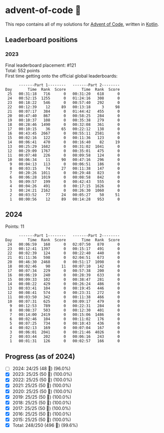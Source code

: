# advent-of-code 🎄
This repo contains all of my solutions for [Advent of Code](https://adventofcode.com/), written in [Kotlin](https://kotlinlang.org).

## Leaderboard positions
### 2023
Final leaderboard placement: #121  
Total: 552 points  
First time getting onto the official global leaderboards:  
```
      -------Part 1--------   -------Part 2--------
Day       Time  Rank  Score       Time  Rank  Score
 25   00:31:18   716      0   00:31:20   618      0
 24   00:52:15  1255      0   01:24:16   308      0
 23   00:18:22   546      0   00:57:40   292      0
 22   00:12:39    12     89   00:13:18     3     98
 21   00:07:17   384      0   01:44:42   455      0
 20   00:47:40   867      0   00:58:25   284      0
 19   00:10:37   108      0   00:35:38   279      0
 18   00:28:46  1490      0   00:32:08   361      0
 17   00:10:15    36     65   00:22:12   138      0
 16   00:43:45  2667      0   00:55:11  2581      0
 15   00:02:16   122      0   00:11:36   123      0
 14   00:06:41   470      0   00:16:40    82     19
 13   00:25:29  1682      0   00:31:02  1041      0
 12   00:29:09  1767      0   00:35:01   475      0
 11   00:07:48   226      0   00:09:58   124      0
 10   00:06:34    11     90   00:47:16   296      0
  9   00:04:13   113      0   00:06:51   186      0
  8   00:03:15    74     27   00:11:38   147      0
  7   00:20:26  1011      0   00:29:48   823      0
  6   00:06:28  1019      0   00:08:58   842      0
  5   00:09:57   199      0   00:42:43   555      0
  4   00:04:26   491      0   00:17:15  1626      0
  3   00:24:21  2162      0   00:26:30  1060      0
  2   00:03:52    77     24   00:05:27    50     51
  1   00:00:56    12     89   00:14:28   953      0
```

## 2024
Points: 11
```
      -------Part 1--------   -------Part 2--------
Day       Time  Rank  Score       Time  Rank  Score
 24   00:06:59   168      0   02:07:50   870      0
 23   00:12:41  1397      0   00:15:17   491      0
 22   00:02:39   124      0   00:22:40   440      0
 21   01:11:36   598      0   02:04:51   673      0
 20   00:46:30  2468      0   00:51:17  1098      0
 18   00:02:46    90     11   00:07:10   142      0
 17   00:07:34   229      0   00:57:38   200      0
 16   00:06:19   240      0   00:28:39   633      0
 15   00:09:33   102      0   00:38:47   281      0
 14   00:08:22   429      0   00:26:24   486      0
 13   00:03:41   104      0   00:19:45   446      0
 12   00:08:41   574      0   00:23:31   272      0
 11   00:03:50   342      0   00:11:38   466      0
 10   00:07:31   625      0   00:09:17   479      0
  9   00:12:53   789      0   00:22:31   284      0
  8   00:08:37   503      0   00:12:30   401      0
  7   00:14:00  2419      0   00:15:06  1486      0
  6   00:02:46   104      0   00:11:02   176      0
  5   00:07:25   734      0   00:10:43   436      0
  4   00:02:13   169      0   00:07:04   167      0
  3   00:06:01  2041      0   00:21:46  4026      0
  2   00:03:44   202      0   00:06:16   243      0
  1   00:01:31   126      0   00:02:57   166      0
```

## Progress (as of 2024)
- [ ] 2024: 24/25 (48 🌟) (96.0%)
- [x] 2023: 25/25 (50 🌟) (100.0%)
- [x] 2022: 25/25 (50 🌟) (100.0%)
- [x] 2021: 25/25 (50 🌟) (100.0%)
- [x] 2020: 25/25 (50 🌟) (100.0%)
- [x] 2019: 25/25 (50 🌟) (100.0%)
- [x] 2018: 25/25 (50 🌟) (100.0%)
- [x] 2017: 25/25 (50 🌟) (100.0%)
- [x] 2016: 25/25 (50 🌟) (100.0%)
- [x] 2015: 25/25 (50 🌟) (100.0%)
- [x] Total: 248/250 (496 🌟) (99.6%)